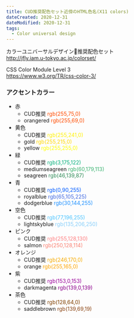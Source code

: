 ```yaml
---
title: CUD推奨配色セット近傍のHTML色名(X11 colors)
dateCreated: 2020-12-31
dateModified: 2020-12-31
tags:
  - Color universal design
---
```



カラーユニバーサルデザイン推奨配色セット  
http://jfly.iam.u-tokyo.ac.jp/colorset/

CSS Color Module Level 3  
https://www.w3.org/TR/css-color-3/


### アクセントカラー

- 赤
  - CUD推奨 <span style="color:rgb(255,75,0)">rgb(255,75,0)</span>
  - orangered <span style="color:rgb(255,75,0)">rgb(255,69,0)</span>
- 黄色
  - CUD推奨 <span style="color:rgb(255,241,0)">rgb(255,241,0)</span>
  - gold <span style="color:rgb(255,215,0)">rgb(255,215,0)</span>
  - yellow <span style="color:rgb(255,255,0)">rgb(255,255,0)</span>
- 緑
  - CUD推奨 <span style="color:rgb(3,175,122)">rgb(3,175,122)</span>
  - mediumseagreen <span style="color:rgb(60,179,113)">rgb(60,179,113)</span>
  - seagreen <span style="color:rgb(46,139,87)">rgb(46,139,87)</span>
- 青
  - CUD推奨 <span style="color:rgb(0,90,255)">rgb(0,90,255)</span>
  - royalblue <span style="color:rgb(65,105,225)">rgb(65,105,225)</span>
  - dodgerblue <span style="color:rgb(30,144,255)">rgb(30,144,255)</span>
- 空色
  - CUD推奨 <span style="color:rgb(77,196,255)">rgb(77,196,255)</span>
  - lightskyblue <span style="color:rgb(135,206,250)">rgb(135,206,250)</span>
- ピンク
  - CUD推奨 <span style="color:rgb(255,128,130)">rgb(255,128,130)</span>
  - salmon <span style="color:rgb(250,128,114)">rgb(250,128,114)</span>
- オレンジ
  - CUD推奨 <span style="color:rgb(246,170,0)">rgb(246,170,0)</span>
  - orange <span style="color:rgb(255,165,0)">rgb(255,165,0)</span>
- 紫
  - CUD推奨 <span style="color:rgb(153,0,153)">rgb(153,0,153)</span>
  - darkmagenta <span style="color:rgb(139,0,139)">rgb(139,0,139)</span>
- 茶色
  - CUD推奨 <span style="color:rgb(128,64,0)">rgb(128,64,0)</span>
  - saddlebrown <span style="color:rgb(139,69,19)">rgb(139,69,19)</span>
